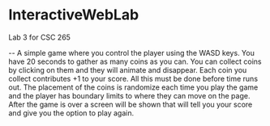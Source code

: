# InteractiveWebLab
Lab 3 for CSC 265 

-- A simple game where you control the player using the WASD keys. You have 20 seconds to gather as many coins as you can. You can collect coins by clicking on them and they will animate and disappear. Each coin you collect contributes +1 to your score. All this must be done before time runs out. The placement of the coins is randomize each time you play the game and the player has boundary limits to where they can move on the page. After the game is over a screen will be shown that will tell you your score and give you the option to play again.
